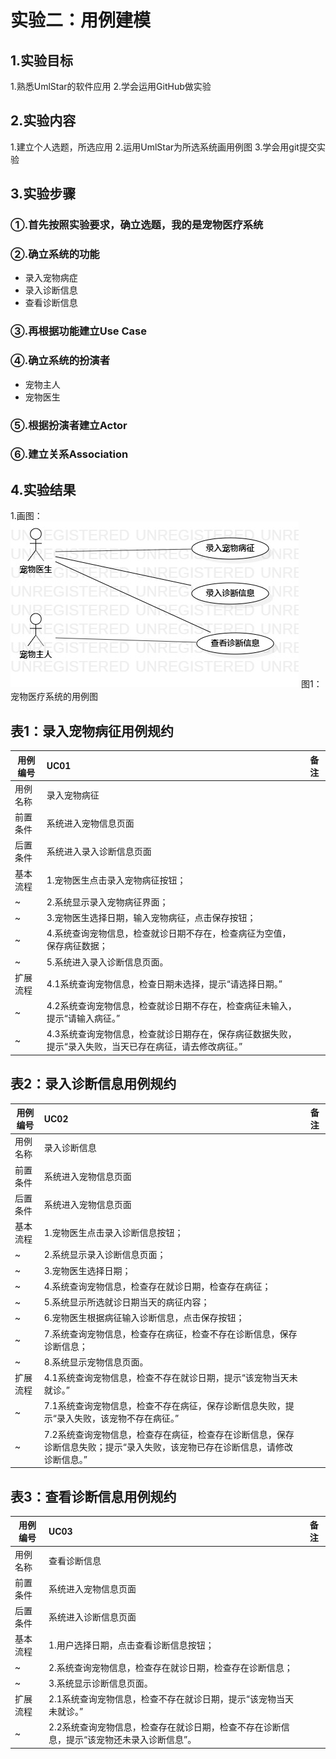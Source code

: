 # 实验二：用例建模

## 1.实验目标
1.熟悉UmlStar的软件应用
2.学会运用GitHub做实验

## 2.实验内容
1.建立个人选题，所选应用
2.运用UmlStar为所选系统画用例图
3.学会用git提交实验

## 3.实验步骤
### ①.首先按照实验要求，确立选题，我的是宠物医疗系统
### ②.确立系统的功能
 - 录入宠物病症
 - 录入诊断信息
 - 查看诊断信息
### ③.再根据功能建立Use Case
### ④.确立系统的扮演者
 - 宠物主人
 - 宠物医生
### ⑤.根据扮演者建立Actor
### ⑥.建立关系Association

## 4.实验结果
1.画图：
 ![用例图](./Lab2_UseCaseDiagram.jpg)
 图1：宠物医疗系统的用例图

## 表1：录入宠物病征用例规约  

用例编号  | UC01 | 备注  
-|:-|-  
用例名称  | 录入宠物病征  |   
前置条件  | 系统进入宠物信息页面     |
后置条件  | 系统进入录入诊断信息页面     |
基本流程  | 1.宠物医生点击录入宠物病征按钮；  |
~| 2.系统显示录入宠物病征界面；  |   
~| 3.宠物医生选择日期，输入宠物病征，点击保存按钮； |   
~| 4.系统查询宠物信息，检查就诊日期不存在，检查病征为空值，保存病征数据；   |   
~| 5.系统进入录入诊断信息页面。   |  
扩展流程 | 4.1系统查询宠物信息，检查日期未选择，提示“请选择日期。”|
~ | 4.2系统查询宠物信息，检查就诊日期不存在，检查病征未输入，提示“请输入病征。”|
~ | 4.3系统查询宠物信息，检查就诊日期存在，保存病征数据失败，提示“录入失败，当天已存在病征，请去修改病征。” |


## 表2：录入诊断信息用例规约  

用例编号  | UC02 | 备注  
-|:-|-  
用例名称  | 录入诊断信息  |   
前置条件  | 系统进入宠物信息页面     | 
后置条件  | 系统进入宠物信息页面     |
基本流程  | 1.宠物医生点击录入诊断信息按钮；  |
~| 2.系统显示录入诊断信息页面；  |
~| 3.宠物医生选择日期；|
~| 4.系统查询宠物信息，检查存在就诊日期，检查存在病征；|
~| 5.系统显示所选就诊日期当天的病征内容；|
~| 6.宠物医生根据病征输入诊断信息，点击保存按钮；  |   
~| 7.系统查询宠物信息，检查存在病征，检查不存在诊断信息，保存诊断信息；   |   
~| 8.系统显示宠物信息页面。   |  
扩展流程  | 4.1系统查询宠物信息，检查不存在就诊日期，提示“该宠物当天未就诊。” |
~| 7.1系统查询宠物信息，检查不存在病征，保存诊断信息失败，提示“录入失败，该宠物不存在病征。”   |
~| 7.2系统查询宠物信息，检查存在病征，检查存在诊断信息，保存诊断信息失败；提示“录入失败，该宠物已存在诊断信息，请修改诊断信息。”   |


## 表3：查看诊断信息用例规约  

用例编号  | UC03 | 备注  
-|:-|-  
用例名称  | 查看诊断信息  |   
前置条件  | 系统进入宠物信息页面     | 
后置条件  | 系统进入诊断信息页面     |
基本流程  | 1.用户选择日期，点击查看诊断信息按钮；  |
~| 2.系统查询宠物信息，检查存在就诊日期，检查存在诊断信息；  |   
~| 3.系统显示诊断信息页面。   |
扩展流程  | 2.1系统查询宠物信息，检查不存在就诊日期，提示“该宠物当天未就诊。”|
~| 2.2系统查询宠物信息，检查存在就诊日期，检查不存在诊断信息，提示“该宠物还未录入诊断信息”。   |
